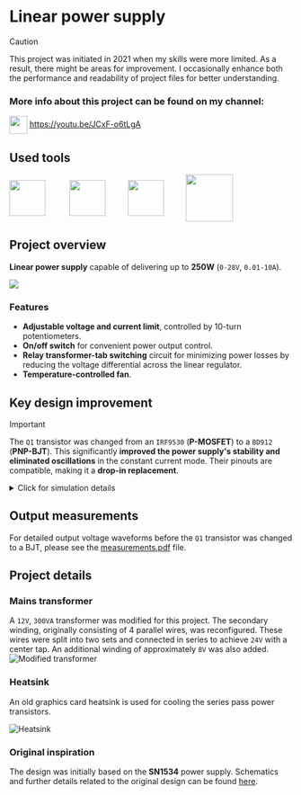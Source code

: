 # Linear power supply

> [!CAUTION]
> This project was initiated in 2021 when my skills were more limited. As a result, there might be areas for improvement. I occasionally enhance both the performance and readability of project files for better understanding.

### More info about this project can be found on my channel: 
<img align="center" height="32" src="images/logos/YT.png"> https://youtu.be/JCxF-o6tLgA

## Used tools
<img align="center" height="64" src="images/logos/Eagle.png"> &nbsp;&nbsp;&nbsp;&nbsp; &nbsp;&nbsp;&nbsp;&nbsp; 
<img align="center"  height="64" src="images/logos/Fusion-360.png">&nbsp;&nbsp;&nbsp;&nbsp; &nbsp;&nbsp;&nbsp;&nbsp; <img align="center"  height="64" src="images/logos/Arduino.png">&nbsp;&nbsp;&nbsp;&nbsp; &nbsp;&nbsp;&nbsp;&nbsp; <img align="center"  height="84" src="images/logos/LTspice.jpg">

## Project overview
**Linear power supply** capable of delivering up to **250W** (`0-28V`, `0.01-10A`).

<img align="center" src="images/pictures/psu_front.png"> 

### Features
- **Adjustable voltage and current limit**, controlled by 10-turn potentiometers.
- **On/off switch** for convenient power output control.
- **Relay transformer-tab switching** circuit for minimizing power losses by reducing the voltage differential across the linear regulator.
- **Temperature-controlled fan**.

## Key design improvement
> [!IMPORTANT]
> The `Q1` transistor was changed from an `IRF9530` (**P-MOSFET**) to a `BD912` (**PNP-BJT**). This significantly **improved the power supply's stability and eliminated oscillations** in the constant current mode. Their pinouts are compatible, making it a **drop-in replacement**.
> <details>
> <summary>Click for simulation details</summary>
>
> Simulations in **LTspice** demonstrated a significant improvement in the output step response after replacing the `Q1` MOSFET with a BJT:
>
> Before (with **MOSFET**):
> <image src="images/screenshots/old_step.png">
> After (with **BJT**):
> <image src="images/screenshots/new_step.png">
> (The Bode plot also showed better characteristics with the BJT)
> </details>

## Output measurements

For detailed output voltage waveforms before the `Q1` transistor was changed to a BJT, please see the [measurements.pdf](measurements.pdf) file.

## Project details

### Mains transformer
A `12V`, `300VA` transformer was modified for this project. The secondary winding, originally consisting of 4 parallel wires, was reconfigured. These wires were split into two sets and connected in series to achieve `24V` with a center tap. An additional winding of approximately `8V` was also added.
![Modified transformer](https://user-images.githubusercontent.com/100617381/183007895-9f96c52b-03fa-483e-87bb-669523269e95.png)

### Heatsink

An old graphics card heatsink is used for cooling the series pass power transistors.

![Heatsink](https://user-images.githubusercontent.com/100617381/183007879-ed8218c8-d9f7-4f5c-a0ad-9686e3b1729e.png)

### Original inspiration

The design was initially based on the **SN1534** power supply. Schematics and further details related to the original design can be found [here](Schemat%20ideowy%20SN1534.pdf).
